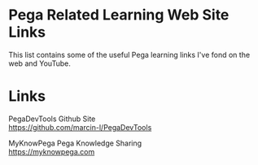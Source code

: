 # Pega Related Learning Web Site Links 
This list contains some of the useful Pega learning links I've fond on the web and YouTube.

# Links
PegaDevTools Github Site\
https://github.com/marcin-l/PegaDevTools

MyKnowPega Pega Knowledge Sharing\
https://myknowpega.com
